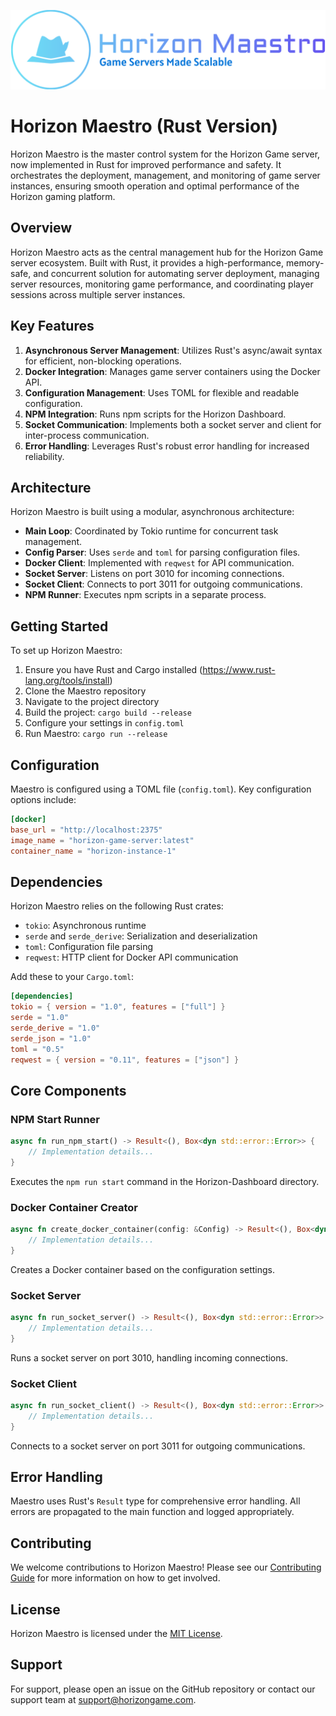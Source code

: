![Horizon Maestro Splash](branding/logo-no-background.png)
# Horizon Maestro (Rust Version)

Horizon Maestro is the master control system for the Horizon Game server, now implemented in Rust for improved performance and safety. It orchestrates the deployment, management, and monitoring of game server instances, ensuring smooth operation and optimal performance of the Horizon gaming platform.

## Overview

Horizon Maestro acts as the central management hub for the Horizon Game server ecosystem. Built with Rust, it provides a high-performance, memory-safe, and concurrent solution for automating server deployment, managing server resources, monitoring game performance, and coordinating player sessions across multiple server instances.

## Key Features

1. **Asynchronous Server Management**: Utilizes Rust's async/await syntax for efficient, non-blocking operations.
2. **Docker Integration**: Manages game server containers using the Docker API.
3. **Configuration Management**: Uses TOML for flexible and readable configuration.
4. **NPM Integration**: Runs npm scripts for the Horizon Dashboard.
5. **Socket Communication**: Implements both a socket server and client for inter-process communication.
6. **Error Handling**: Leverages Rust's robust error handling for increased reliability.

## Architecture

Horizon Maestro is built using a modular, asynchronous architecture:

- **Main Loop**: Coordinated by Tokio runtime for concurrent task management.
- **Config Parser**: Uses `serde` and `toml` for parsing configuration files.
- **Docker Client**: Implemented with `reqwest` for API communication.
- **Socket Server**: Listens on port 3010 for incoming connections.
- **Socket Client**: Connects to port 3011 for outgoing communications.
- **NPM Runner**: Executes npm scripts in a separate process.

## Getting Started

To set up Horizon Maestro:

1. Ensure you have Rust and Cargo installed (https://www.rust-lang.org/tools/install)
2. Clone the Maestro repository
3. Navigate to the project directory
4. Build the project: `cargo build --release`
5. Configure your settings in `config.toml`
6. Run Maestro: `cargo run --release`

## Configuration

Maestro is configured using a TOML file (`config.toml`). Key configuration options include:

```toml
[docker]
base_url = "http://localhost:2375"
image_name = "horizon-game-server:latest"
container_name = "horizon-instance-1"
```

## Dependencies

Horizon Maestro relies on the following Rust crates:

- `tokio`: Asynchronous runtime
- `serde` and `serde_derive`: Serialization and deserialization
- `toml`: Configuration file parsing
- `reqwest`: HTTP client for Docker API communication

Add these to your `Cargo.toml`:

```toml
[dependencies]
tokio = { version = "1.0", features = ["full"] }
serde = "1.0"
serde_derive = "1.0"
serde_json = "1.0"
toml = "0.5"
reqwest = { version = "0.11", features = ["json"] }
```

## Core Components

### NPM Start Runner

```rust
async fn run_npm_start() -> Result<(), Box<dyn std::error::Error>> {
    // Implementation details...
}
```

Executes the `npm run start` command in the Horizon-Dashboard directory.

### Docker Container Creator

```rust
async fn create_docker_container(config: &Config) -> Result<(), Box<dyn std::error::Error>> {
    // Implementation details...
}
```

Creates a Docker container based on the configuration settings.

### Socket Server

```rust
async fn run_socket_server() -> Result<(), Box<dyn std::error::Error>> {
    // Implementation details...
}
```

Runs a socket server on port 3010, handling incoming connections.

### Socket Client

```rust
async fn run_socket_client() -> Result<(), Box<dyn std::error::Error>> {
    // Implementation details...
}
```

Connects to a socket server on port 3011 for outgoing communications.

## Error Handling

Maestro uses Rust's `Result` type for comprehensive error handling. All errors are propagated to the main function and logged appropriately.

## Contributing

We welcome contributions to Horizon Maestro! Please see our [Contributing Guide](./CONTRIBUTING.md) for more information on how to get involved.

## License

Horizon Maestro is licensed under the [MIT License](./LICENSE).

## Support

For support, please open an issue on the GitHub repository or contact our support team at support@horizongame.com.

